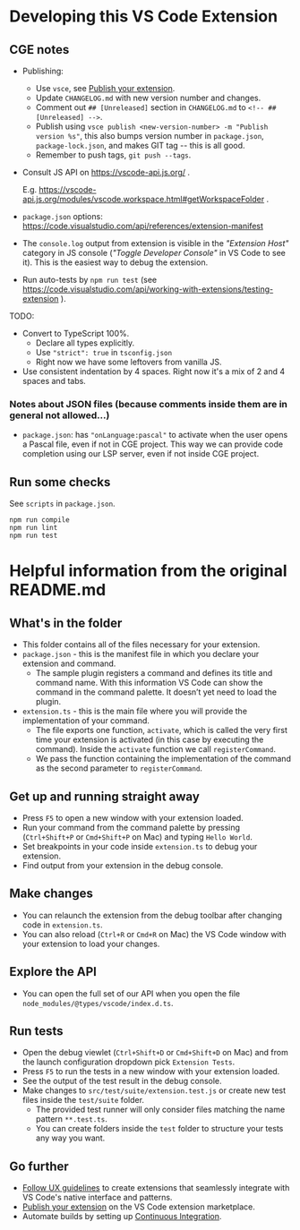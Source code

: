 # Developing this VS Code Extension

## CGE notes

- Publishing:
  - Use `vsce`, see [Publish your extension](https://code.visualstudio.com/api/working-with-extensions/publishing-extension).
  - Update `CHANGELOG.md` with new version number and changes.
  - Comment out `## [Unreleased]` section in `CHANGELOG.md` to `<!-- ## [Unreleased] -->`.
  - Publish using `vsce publish <new-version-number> -m "Publish version %s"`, this also bumps version number in `package.json`, `package-lock.json`, and makes GIT tag -- this is all good.
  - Remember to push tags, `git push --tags`.

- Consult JS API on https://vscode-api.js.org/ .

  E.g. https://vscode-api.js.org/modules/vscode.workspace.html#getWorkspaceFolder .

- `package.json` options: https://code.visualstudio.com/api/references/extension-manifest

- The `console.log` output from extension is visible in the _"Extension Host"_ category in JS console (_"Toggle Developer Console"_ in VS Code to see it). This is the easiest way to debug the extension.

- Run auto-tests by `npm run test` (see https://code.visualstudio.com/api/working-with-extensions/testing-extension ).

TODO:

- Convert to TypeScript 100%.
    - Declare all types explicitly.
    - Use `"strict": true` in `tsconfig.json`
    - Right now we have some leftovers from vanilla JS.
- Use consistent indentation by 4 spaces. Right now it's a mix of 2 and 4 spaces and tabs.

### Notes about JSON files (because comments inside them are in general not allowed...)

- `package.json`: has `"onLanguage:pascal"` to activate when the user opens a Pascal file, even if not in CGE project. This way we can provide code completion using our LSP server, even if not inside CGE project.

## Run some checks

See `scripts` in `package.json`.

```
npm run compile
npm run lint
npm run test
```

# Helpful information from the original README.md

## What's in the folder

* This folder contains all of the files necessary for your extension.
* `package.json` - this is the manifest file in which you declare your extension and command.
  * The sample plugin registers a command and defines its title and command name. With this information VS Code can show the command in the command palette. It doesn’t yet need to load the plugin.
* `extension.ts` - this is the main file where you will provide the implementation of your command.
  * The file exports one function, `activate`, which is called the very first time your extension is activated (in this case by executing the command). Inside the `activate` function we call `registerCommand`.
  * We pass the function containing the implementation of the command as the second parameter to `registerCommand`.

## Get up and running straight away

* Press `F5` to open a new window with your extension loaded.
* Run your command from the command palette by pressing (`Ctrl+Shift+P` or `Cmd+Shift+P` on Mac) and typing `Hello World`.
* Set breakpoints in your code inside `extension.ts` to debug your extension.
* Find output from your extension in the debug console.

## Make changes

* You can relaunch the extension from the debug toolbar after changing code in `extension.ts`.
* You can also reload (`Ctrl+R` or `Cmd+R` on Mac) the VS Code window with your extension to load your changes.

## Explore the API

* You can open the full set of our API when you open the file `node_modules/@types/vscode/index.d.ts`.

## Run tests

* Open the debug viewlet (`Ctrl+Shift+D` or `Cmd+Shift+D` on Mac) and from the launch configuration dropdown pick `Extension Tests`.
* Press `F5` to run the tests in a new window with your extension loaded.
* See the output of the test result in the debug console.
* Make changes to `src/test/suite/extension.test.js` or create new test files inside the `test/suite` folder.
  * The provided test runner will only consider files matching the name pattern `**.test.ts`.
  * You can create folders inside the `test` folder to structure your tests any way you want.

## Go further

 * [Follow UX guidelines](https://code.visualstudio.com/api/ux-guidelines/overview) to create extensions that seamlessly integrate with VS Code's native interface and patterns.
 * [Publish your extension](https://code.visualstudio.com/api/working-with-extensions/publishing-extension) on the VS Code extension marketplace.
 * Automate builds by setting up [Continuous Integration](https://code.visualstudio.com/api/working-with-extensions/continuous-integration).

